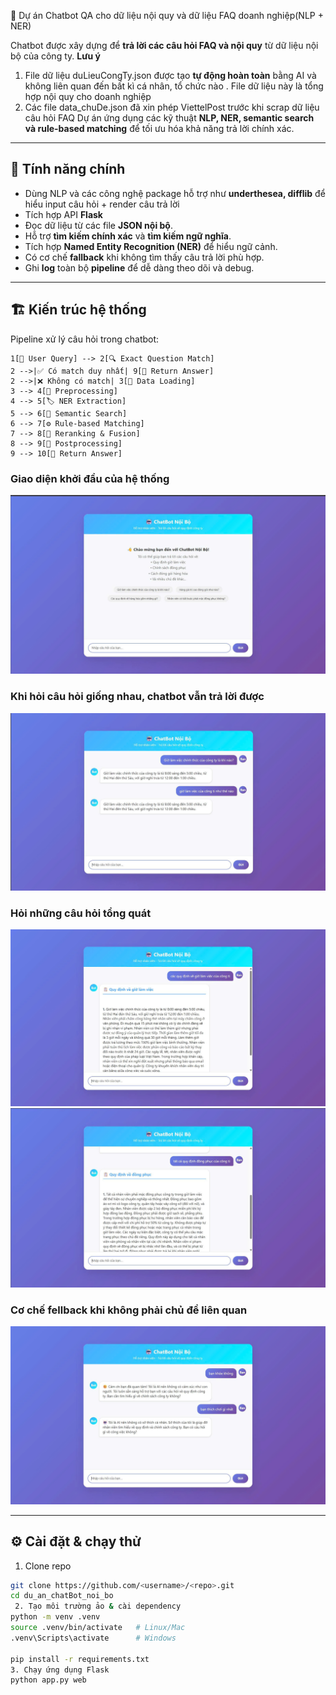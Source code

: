 🤖 Dự án Chatbot QA cho dữ liệu nội quy và dữ liệu FAQ doanh nghiệp(NLP + NER)

Chatbot được xây dựng để **trả lời các câu hỏi FAQ và nội quy** từ dữ liệu nội bộ của công ty.
**Lưu ý** 
1. File dữ liệu  duLieuCongTy.json được tạo **tự động hoàn toàn** bằng AI và không liên quan đến bất kì cá nhân, tổ chức nào . File dữ liệu này là tổng hợp   nội quy cho doanh nghiệp
2. Các file data_chuDe.json đã xin phép ViettelPost trước khi scrap dữ liệu câu hỏi FAQ
Dự án ứng dụng các kỹ thuật **NLP, NER, semantic search và rule-based matching** để tối ưu hóa khả năng trả lời chính xác.

---

## 🚀 Tính năng chính
- Dùng NLP và các công nghệ package hỗ trợ như **underthesea, difflib** để hiểu input câu hỏi + render câu trả lời 
- Tích hợp API **Flask**
- Đọc dữ liệu từ các file **JSON nội bộ**.
- Hỗ trợ **tìm kiếm chính xác** và **tìm kiếm ngữ nghĩa**.
- Tích hợp **Named Entity Recognition (NER)** để hiểu ngữ cảnh.
- Có cơ chế **fallback** khi không tìm thấy câu trả lời phù hợp.
- Ghi **log** toàn bộ **pipeline** để dễ dàng theo dõi và debug.


---

## 🏗️ Kiến trúc hệ thống
Pipeline xử lý câu hỏi trong chatbot:

    1[💬 User Query] --> 2[🔍 Exact Question Match]
    2 -->|✅ Có match duy nhất| 9[🏁 Return Answer]
    2 -->|❌ Không có match| 3[📂 Data Loading]
    3 --> 4[🧹 Preprocessing]
    4 --> 5[🏷️ NER Extraction]
    5 --> 6[🧠 Semantic Search]
    6 --> 7[⚙️ Rule-based Matching]
    7 --> 8[🔁 Reranking & Fusion]
    8 --> 9[🎨 Postprocessing]
    9 --> 10[🏁 Return Answer]

### Giao diện khởi đầu của hệ thống 
![giao diện ban đầu ](images/img1.jpg)

###  Khi hỏi câu hỏi giống nhau, chatbot vẫn trả lời được 
![](images/img2.jpg)


###  Hỏi những câu hỏi tổng quát
![Ảnh 1](images/img3.jpg)
![Ảnh 2](images/img4.jpg)

###  Cơ chế fellback khi không phải chủ đề liên quan
![Fellback](images/img5.jpg)

---

## ⚙️ Cài đặt & chạy thử

1. Clone repo
```bash
git clone https://github.com/<username>/<repo>.git
cd du_an_chatBot_noi_bo
 2. Tạo môi trường ảo & cài dependency
python -m venv .venv
source .venv/bin/activate   # Linux/Mac
.venv\Scripts\activate      # Windows

pip install -r requirements.txt
3. Chạy ứng dụng Flask
python app.py web


